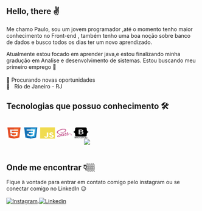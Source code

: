 ## Hello, there ✌



Me chamo Paulo, sou um jovem programador ,até o momento tenho maior conhecimento no Front-end , também tenho uma boa noção sobre banco de dados e busco todos os dias ter um novo aprendizado.
  
Atualmente estou focado em aprender java,e estou finalizando minha gradução em Analise e desenvolvimento de sistemas. Estou buscando meu primeiro emprego  🚀
<br><br>
🔎 Procurando novas oportunidades <br>
📍   Rio de Janeiro - RJ<br>  

## Tecnologias que possuo conhecimento 🛠
<div style="display: inline_block"><br>  
<img align="center" alt="Dan-HTML" height="30" width="40" src="https://raw.githubusercontent.com/devicons/devicon/master/icons/html5/html5-original.svg">
<img align="center" alt="Dan-CSS" height="30" width="40" src="https://raw.githubusercontent.com/devicons/devicon/master/icons/css3/css3-original.svg">
<img align="center" alt="Dan-Js" height="30" width="40" src="https://raw.githubusercontent.com/devicons/devicon/master/icons/javascript/javascript-plain.svg">
<img align="center" alt="Dan-React" height="30" width="40" src="https://raw.githubusercontent.com/devicons/devicon/master/icons/sass/sass-original.svg">
<img align="center" alt="Dan-React" height="30" width="40" src="https://raw.githubusercontent.com/devicons/devicon/master/icons/bootstrap/bootstrap-plain-wordmark.svg">

<img src="https://media.giphy.com/media/iIGT8Y1rOYhBpdHh1C/giphy.gif" width="300px" align="right">
<br>
<br>
<br>

## Onde me encontrar 👇🏼

Fique à vontade para entrar em contato comigo pelo instagram ou se conectar comigo no LinkedIn 😉

<div>

<a href="https://instagram.com/paulo.16pc" target="_blank">
 <img align="center" src="https://img.shields.io/badge/Instagram-E4405F?style=for-the-badge&logo=instagram&logoColor=white" alt="Instagram"/>
</a>



<a href="https://www.linkedin.com/in/paulo-viola-464641288/" target="_blank">
 <img align="center" src="https://img.shields.io/badge/LinkedIn-0077B5?style=for-the-badge&logo=linkedin&logoColor=white" alt="Linkedin"/>
</a>

</div>
<br>
